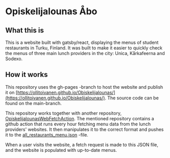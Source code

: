 # Opiskelijalounas Åbo

## What this is

This is a website built with gatsby/react, displaying the menus of student restaurants in Turku, Finland. It was built to make it easier to quickly check the menus of three main lunch providers in the city: Unica, Kårkafeerna and Sodexo.

## How it works

This repository uses the gh-pages -branch to host the website and publish it on [https://ollitoivanen.github.io/Obiskelijalounas/](https://ollitoivanen.github.io/Obiskelijalounas/). The source code can be found on the main-branch.

This repository works together with another repository, [OpiskelijalounasWebFetchAction](https://github.com/ollitoivanen/OpiskelijalounasWebFetchAction). The mentioned repository contains a github action that runs every hour fetching menu data from the lunch providers' websites. It then manipulates it to the correct format and pushes it to the [all_restaurants_menu.json](https://github.com/ollitoivanen/OpiskelijalounasWebFetchAction/blob/main/all_restaurants_menu.json) -file.

When a user visits the website, a fetch request is made to this JSON file, and the website is populated with up-to-date menus.

